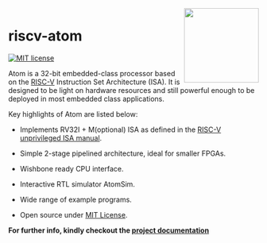 <img align="right" src="doc/diagrams/atom_icon.png" width= "150" />

# riscv-atom

[![MIT license](https://img.shields.io/badge/License-MIT-blue.svg)](https://lbesson.mit-license.org/)

Atom is a 32-bit embedded-class processor based on the [RISC-V](https://riscv.org/) Instruction Set Architecture (ISA). It is designed to be light on hardware resources and still powerful enough to be deployed in most embedded class applications.

Key highlights of Atom are listed below:

- Implements RV32I + M(optional) ISA as defined in the [RISC-V unprivileged ISA manual](https://github.com/riscv/riscv-isa-manual/releases/download/Ratified-IMAFDQC/riscv-spec-20191213.pdf).

- Simple 2-stage pipelined architecture, ideal for smaller FPGAs.

- Wishbone ready CPU interface.

- Interactive RTL simulator AtomSim.

- Wide range of example programs.

- Open source under [MIT License](https://en.wikipedia.org/wiki/MIT_License).

**For further info, kindly checkout the [project documentation](https://riscv-atom.readthedocs.io/en/latest/index.html)**
